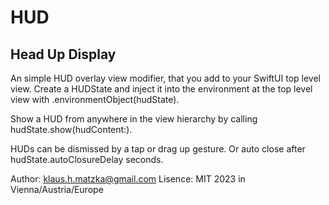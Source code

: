 # HUD
## Head Up Display

An simple HUD overlay view modifier, that you add to your SwiftUI top level view.
Create a HUDState and inject it into the environment at the top level view with .environmentObject(hudState).

Show a HUD from anywhere in the view hierarchy by calling hudState.show(hudContent:).

HUDs can be dismissed by a tap or drag up gesture. Or auto close after hudState.autoClosureDelay seconds.

Author: klaus.h.matzka@gmail.com
Lisence: MIT
2023 in Vienna/Austria/Europe
